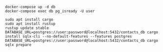     docker-compose up -d db
    docker-compose exec db pg_isready -U user

    sudo apt install cargo
    sudo apt install rustup
    rustup update stable
    DATABASE_URL=postgres://user:password@localhost:5432/contacts_db cargo install sqlx-cli --no-default-features --features postgres
    DATABASE_URL=postgres://user:password@localhost:5432/contacts_db cargo sqlx prepare
